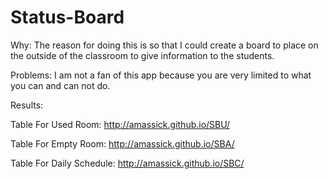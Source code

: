 Status-Board
============

Why: The reason for doing this is so that I could create a board to place on the outside of the classroom to give information to the students.

Problems: I am not a fan of this app because you are very limited to what you can and can not do.

Results:

Table For Used Room: http://amassick.github.io/SBU/

Table For Empty Room: http://amassick.github.io/SBA/

Table For Daily Schedule: http://amassick.github.io/SBC/

